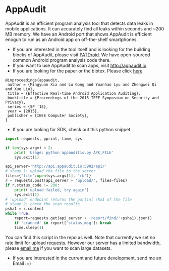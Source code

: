 AppAudit
========

AppAudit is an efficient program analysis tool that detects data leaks in mobile applications. It can accurately find all leaks within seconds and ~200 MB memory. We have an Android port that shows AppAudit is efficient enoguh to run as an Android app on off-the-shelf smartphones.

* If you are interested in the tool itself and is looking for the building blocks of AppAudit, please visit [PATDroid](https://github.com/mingyuan-xia/PATDroid). We have open-sourced common Android program analysis code there.
* If you want to use AppAudit to scan apps, visit http://appaudit.io
* If you are looking for the paper or the bibtex. Please click [here](http://www.ieee-security.org/TC/SP2015/papers-archived/6949a899.pdf)
```
@inproceedings{appaudit,
 author = {Mingyuan Xia and Lu Gong and Yuanhao Lyu and Zhengwei Qi and Xue Liu},
 title = {Effective Real-time Android Application Auditing},
 booktitle = {Proceedings of the 2015 IEEE Symposium on Security and Privacy},
 series = {SP '15},
 year = {2015},
 publisher = {IEEE Computer Society},
}
```
* If you are looking for SDK, check out this python snippet
```python
import requests, pprint, time, sys

if len(sys.argv) < 2:
	print 'Usage: python appauditio.py APK_FILE'
	sys.exit(1)

api_server='http://api.appaudit.io:5902/api/'
# stage 1: upload the file to the server
files={'file':open(sys.argv[1], 'rb')}
r = requests.post(api_server + 'upload/', files=files)
if r.status_code != 200:
	print('upload failed, try again')
	sys.exit(1)
# 'upload' endpoint returns the partial sha1 of the file
# stage 2: check the scan results
psha1 = r.content
while True:
	report=requests.get(api_server + 'report/find/'+psha1).json()
	if 'scanned' in report['status_msg']: break
	time.sleep(1)
```
You can find this script in the repo as well. Note that currently we set no rate limit for upload requests. However our server has a limited bandwidth, please [email me](mailto:mingyuan.xia@mail.mcgill.ca) if you want to scan large datasets.
* If you are interested in the current and future development, send me an Email :=)

